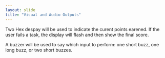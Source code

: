 ```yaml
---
layout: slide
title: "Visual and Audio Outputs"
---
```

Two Hex despay will be used to indicate the curent points earened. If the user fails a task, the display will flash and then show the final score.

A buzzer will be used to say which input to perform: one short buzz, one long buzz, or two short buzzes.
